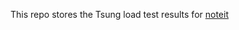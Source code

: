 This repo stores the Tsung load test results for <a href="https://github.com/scalableinternetservices/noteit">noteit</a> 

